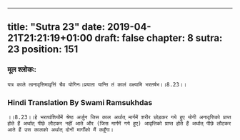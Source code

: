 
---
title: "Sutra 23"
date: 2019-04-21T21:21:19+01:00
draft: false
chapter: 8
sutra: 23
position: 151
---
### मूल श्लोकः:
```
यत्र काले त्वनावृत्तिमावृत्तिं चैव योगिनः।प्रयाता यान्ति तं कालं वक्ष्यामि भरतर्षभ।।8.23।।

```

### Hindi Translation By Swami Ramsukhdas
```
।।8.23।।हे भरतवंशियोंमें श्रेष्ठ अर्जुन जिस काल अर्थात् मार्गमें शरीर छोड़कर गये हुए योगी अनावृत्तिको प्राप्त होते हैं अर्थात् पीछे लौटकर नहीं आते और (जिस मार्गमें गये हुए) आवृत्तिको प्राप्त होते हैं अर्थात् पीछे लौटकर आते हैं उस कालको अर्थात् दोनों मार्गोंको मैं कहूँगा। 

```

